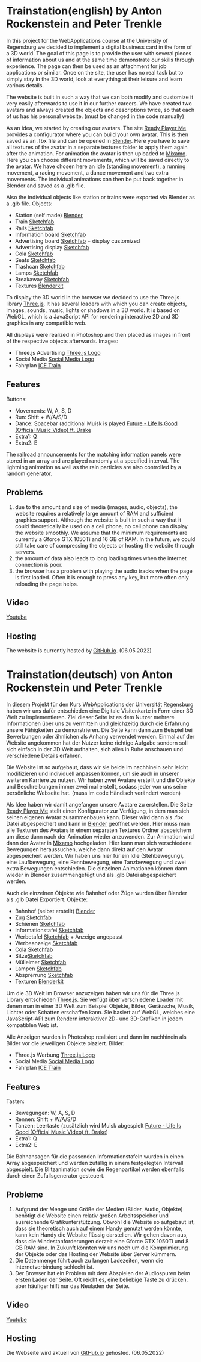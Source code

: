 # Trainstation(english) by Anton Rockenstein and Peter Trenkle

In this project for the WebApplications course at the University of Regensburg we decided to implement a digital business card in the form of a 3D world. The goal of this page is to provide the user with several pieces of information about us and at the same time demonstrate our skills through experience. The page can then be used as an attachment for job applications or similar.
Once on the site, the user has no real task but to simply stay in the 3D world, look at everything at their leisure and learn various details.

The website is built in such a way that we can both modify and customize it very easily afterwards to use it in our further careers.
We have created two avatars and always created the objects and descriptions twice, so that each of us has his personal website. (must be changed in the code manually)

As an idea, we started by creating our avatars. The site [Ready Player Me](https://readyplayer.me) provides a configurator where you can build your own avatar. This is then saved as an .fbx file and can be opened in [Blender](https://www.blender.org). Here you have to save all textures of the avatar in a separate textures folder to apply them again after the animation. For animation the avatar is then uploaded to [Mixamo](https://www.mixamo.com). Here you can choose different movements, which will be saved directly to the avatar. We have chosen here an idle (standing movement), a running movement, a racing movement, a dance movement and two extra movements. The individual animations can then be put back together in Blender and saved as a .glb file.

Also the individual objects like station or trains were exported via Blender as a .glb file.
Objects:
- Station (self made) [Blender](https://www.blender.org)
- Train [Sketchfab](https://sketchfab.com)
- Rails [Sketchfab](https://sketchfab.com)
- Information board [Sketchfab](https://sketchfab.com)
- Advertising board [Sketchfab](https://sketchfab.com) + display customized
- Advertising display [Sketchfab](https://sketchfab.com)
- Cola [Sketchfab](https://sketchfab.com)
- Seats [Sketchfab](https://sketchfab.com)
- Trashcan [Sketchfab](https://sketchfab.com)
- Lamps [Sketchfab](https://sketchfab.com)
- Breakaway [Sketchfab](https://sketchfab.com)
- Textures [Blenderkit](https://blenderkit.com)

To display the 3D world in the browser we decided to use the Three.js library [Three.js](https://threejs.org). It has several loaders with which you can create objects, images, sounds, music, lights or shadows in a 3D world. It is based on WebGL, which is a JavaScript API for rendering interactive 2D and 3D graphics in any compatible web.

All displays were realized in Photoshop and then placed as images in front of the respective objects afterwards.
Images:
- Three.js Advertising [Three.js Logo](https://discourse.threejs.org/t/three-js-svg-logo/21835)
- Social Media [Social Media Logo](https://de.freepik.com/vektoren-kostenlos/social-media-logo-sammlung_10363321.htm#query=social%20media%20icons&position=15&from_view=keyword)
- Fahrplan [ICE Train](https://www.test.de/file/image/15/15/a8ff082c-7f6a-4879-b6ce-134c58856db5-web/5730272_t202104062sb04_Bahn_600;a3-2.png)

## Features
Buttons:
- Movements: W, A, S, D
- Run: Shift + W/A/S/D
- Dance: Spacebar (additional Muisk is played [Future - Life Is Good (Official Music Video) ft. Drake](https://www.youtube.com/watch?v=l0U7SxXHkPY&ab_channel=FutureVEVO)
- Extra1: Q
- Extra2: E

The railroad announcements for the matching information panels were stored in an array and are played randomly at a specified interval.
The lightning animation as well as the rain particles are also controlled by a random generator.

## Problems 
1. due to the amount and size of media (images, audio, objects), the website requires a relatively large amount of RAM and sufficient graphics support. Although the website is built in such a way that it could theoretically be used on a cell phone, no cell phone can display the website smoothly.
We assume that the minimum requirements are currently a Gforce GTX 1050Ti and 16 GB of RAM. In the future, we could still take care of compressing the objects or hosting the website through servers. 
2. the amount of data also leads to long loading times when the internet connection is poor. 
3. the browser has a problem with playing the audio tracks when the page is first loaded. Often it is enough to press any key, but more often only reloading the page helps.

## Video
[Youtube](https://youtu.be/nKbsdz3CxPI)

## Hosting
The website is currently hosted by [GitHub.io](https://leuchtreklamen-junior.github.io/webapplication-starter/). (06.05.2022)


# Trainstation(deutsch) von Anton Rockenstein und Peter Trenkle

In diesem Projekt für den Kurs WebApplications der Universität Regensburg haben wir uns dafür entschieden eine Digitale Visitenkarte in Form einer 3D Welt zu implementieren. Ziel dieser Seite ist es dem Nutzer mehrere Informationen über uns zu vermitteln und gleichzeitig durch die Erfahrung unsere Fähigkeiten zu demonstrieren. Die Seite kann dann zum Beispiel bei Bewerbungen oder ähnlichen als Anhang verwendet werden.
Einmal auf der Website angekommen hat der Nutzer keine richtige Aufgabe sondern soll sich einfach in der 3D Welt aufhalten, sich alles in Ruhe anschauen und verschiedene Details erfahren.

Die Website ist so aufgebaut, dass wir sie beide im nachhinein sehr leicht modifizieren und individuell anpassen können, um sie auch in unserer weiteren Karriere zu nutzen.
Wir haben zwei Avatare erstellt und die Objekte und Beschreibungen immer zwei mal erstellt, sodass jeder von uns seine persönliche Webseite hat. (muss im code Händisch verändert werden)

Als Idee haben wir damit angefangen unsere Avatare zu erstellen. Die Seite [Ready Player Me](https://readyplayer.me) stellt einen Konfigurator zur Verfügung, in dem man sich seinen eigenen Avatar zusammenbauen kann. Dieser wird dann als .fbx Datei abgespeichert und kann in [Blender](https://www.blender.org) geöffnet werden. Hier muss man alle Texturen des Avatars in einem separaten Textures Ordner abspeichern um diese dann nach der Animation wieder anzuwenden. Zur Animation wird dann der Avatar in [Mixamo](https://www.mixamo.com) hochgeladen. Hier kann man sich verschiedene Bewegungen heraussuchen, welche dann direkt auf den Avatar abgespeichert werden. Wir haben uns hier für ein Idle (Stehbewegung), eine Laufbewegung, eine Rennbewegung, eine Tanzbewegung und zwei extra Bewegungen entschieden. Die einzelnen Animationen können dann wieder in Blender zusammengefügt und als .glb Datei abgespeichert werden.

Auch die einzelnen Objekte wie Bahnhof oder Züge wurden über Blender als .glb Datei Exportiert.
Objekte:
- Bahnhof (selbst erstellt) [Blender](https://www.blender.org)
- Zug [Sketchfab](https://sketchfab.com)
- Schienen [Sketchfab](https://sketchfab.com)
- Informationstafel [Sketchfab](https://sketchfab.com)
- Werbetafel [Sketchfab](https://sketchfab.com) + Anzeige angepasst
- Werbeanzeige [Sketchfab](https://sketchfab.com)
- Cola [Sketchfab](https://sketchfab.com)
- Sitze[Sketchfab](https://sketchfab.com)
- Mülleimer [Sketchfab](https://sketchfab.com)
- Lampen [Sketchfab](https://sketchfab.com)
- Absprerrung [Sketchfab](https://sketchfab.com)
- Texturen [Blenderkit](https://blenderkit.com)

Um die 3D Welt im Browser anzuzeigen haben wir uns für die Three.js Library entschieden [Three.js](https://threejs.org). Sie verfügt über verschiedene Loader mit denen man in einer 3D Welt zum Beispiel Objekte, Bilder, Geräusche, Musik, Lichter oder Schatten erschaffen kann. Sie basiert auf WebGL, welches eine JavaScript-API zum Rendern interaktiver 2D- und 3D-Grafiken in jedem kompatiblen Web ist.

Alle Anzeigen wurden in Photoshop realisiert und dann im nachhinein als Bilder vor die jeweiligen Objekte plaziert.
Bilder:
- Three.js Werbung [Three.js Logo](https://discourse.threejs.org/t/three-js-svg-logo/21835)
- Social Media [Social Media Logo](https://de.freepik.com/vektoren-kostenlos/social-media-logo-sammlung_10363321.htm#query=social%20media%20icons&position=15&from_view=keyword)
- Fahrplan [ICE Train](https://www.test.de/file/image/15/15/a8ff082c-7f6a-4879-b6ce-134c58856db5-web/5730272_t202104062sb04_Bahn_600;a3-2.png)

## Features
Tasten:
- Bewegungen: W, A, S, D
- Rennen: Shift + W/A/S/D 
- Tanzen: Leertaste (zusätzlich wird Muisk abgespielt [Future - Life Is Good (Official Music Video) ft. Drake](https://www.youtube.com/watch?v=l0U7SxXHkPY&ab_channel=FutureVEVO))
- Extra1: Q
- Extra2: E

Die Bahnansagen für die passenden Informationstafeln wurden in einen Array abgespeichert und werden zufällig in einem festgelegten Intervall abgespielt.
Die Blitzanimation sowie die Regenpartikel werden ebenfalls durch einen Zufallsgenerator gesteuert.

## Probleme 
1. Aufgrund der Menge und Größe der Medien (Bilder, Audio, Objekte) benötigt die Website einen relativ großen Arbeitsspeicher und ausreichende Grafikunterstützung. Obwohl die Website so aufgebaut ist, dass sie theoretisch auch auf einem Handy genutzt werden könnte, kann kein Handy die Website flüssig darstellen.
Wir gehen davon aus, dass die Mindestanforderungen derzeit eine Gforce GTX 1050Ti und 8 GB RAM sind. In Zukunft könnten wir uns noch um die Komprimierung der Objekte oder das Hosting der Website über Server kümmern. 
2.  Die Datenmenge führt auch zu langen Ladezeiten, wenn die Internetverbindung schlecht ist. 
3.  Der Browser hat ein Problem mit dem Abspielen der Audiospuren beim ersten Laden der Seite. Oft reicht es, eine beliebige Taste zu drücken, aber häufiger hilft nur das Neuladen der Seite.

## Video
[Youtube](https://youtu.be/nKbsdz3CxPI)

## Hosting
Die Webseite wird aktuell von [GitHub.io](https://leuchtreklamen-junior.github.io/webapplication-starter/) gehosted. (06.05.2022)





